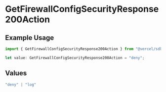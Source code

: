 # GetFirewallConfigSecurityResponse200Action

## Example Usage

```typescript
import { GetFirewallConfigSecurityResponse200Action } from "@vercel/sdk/models/operations/getfirewallconfig.js";

let value: GetFirewallConfigSecurityResponse200Action = "deny";
```

## Values

```typescript
"deny" | "log"
```